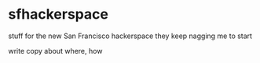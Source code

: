 sfhackerspace
=============

stuff for the new San Francisco hackerspace they keep nagging me to start

write copy about where, how
